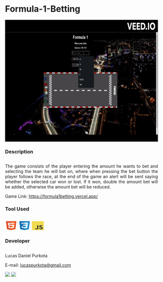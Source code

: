 # Formula-1-Betting
<div align="center">
  <img align="center"  alt="git" height="400" width="700" src="/assets/Formula 1.gif">
</div>

### Description

##

<div style="display: inline_block">
<p align="justify">
  The game consists of the player entering the amount he wants to bet and selecting the team he will bet on, where when pressing the bet button the player follows the race, at the end of the game an alert will be sent saying whether the selected car won or lost. If it won, double the amount bet will be added, otherwise the amount bet will be reduced.

 Game Link: https://formula1betting.vercel.app/
</p>
<div>

### Tool Used

##

<div style="display: inline_block">
  <img aling="center" alt="Lucas-HTML" height="30" width="40" src="https://raw.githubusercontent.com/devicons/devicon/master/icons/html5/html5-original.svg">
  <img aling="center" alt="Lucas-CSS" height="30" width="40" 
src="https://raw.githubusercontent.com/devicons/devicon/master/icons/css3/css3-original.svg">
  <img aling="center" alt="Lucas-JS" height="30" width="40" 
src="https://raw.githubusercontent.com/devicons/devicon/master/icons/javascript/javascript-original.svg">
</div>

### Developer

##

<div style="display: inline_block">
  <p>
  Lucas Daniel Purkota

  E-mail: lucaspurkota@gmail.com
</p>

<a href="https://www.linkedin.com/in/lucas-purkota-9b2305239/" target="_blank"><img src="https://img.shields.io/badge/-LinkedIn-%230077B5?style=for-the-badge&logo=linkedin&logoColor=white" target="_blank"></a>
  <a href="https://www.instagram.com/lucas_purkota/" target="_blank"><img src="https://img.shields.io/badge/-Instagram-%23E4405F?style=for-the-badge&logo=instagram&logoColor=white" target="_blank"></a>
</div>
